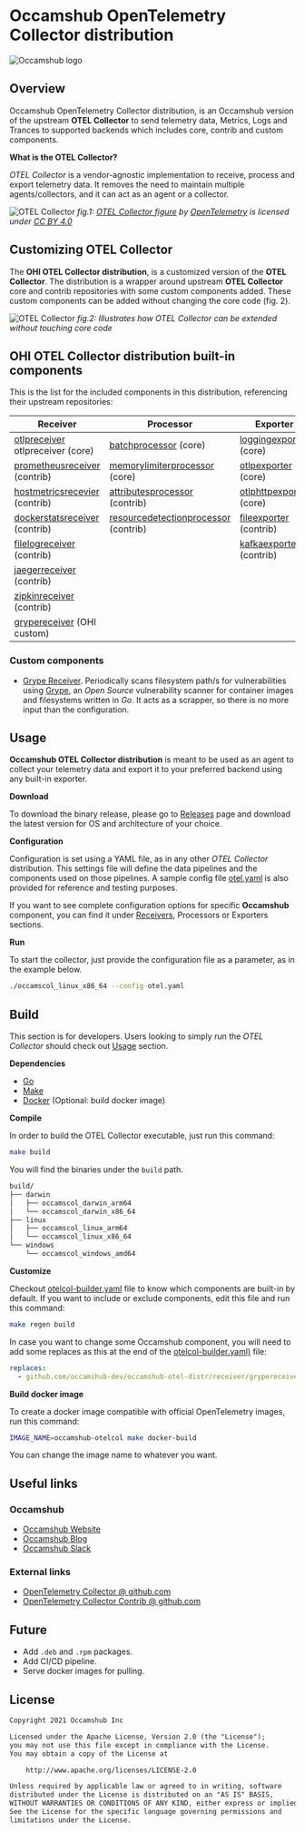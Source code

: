 # Occamshub OpenTelemetry Collector distribution

![Occamshub logo](assets/otel_occams_hub_black_horizontal.png "OpenTelemetry + Occamshub")

## Overview

Occamshub OpenTelemetry Collector distribution, is an Occamshub
version of the upstream __OTEL Collector__ to send telemetry data, Metrics, Logs and
Trances to supported backends which includes core, contrib and custom components.

**What is the OTEL Collector?**

_OTEL Collector_ is a vendor-agnostic implementation to receive, process and export
telemetry data. It removes the need to maintain multiple agents/collectors, and
it can act as an agent or a collector.

![OTEL Collector](assets/otel-col.png "OTEL Collector overview")
*fig.1: [OTEL Collector figure](https://github.com/open-telemetry/opentelemetry.io/blob/main/iconography/Otel_Collector.svg) by [OpenTelemetry](https://opentelemetry.io/) is licensed under [CC BY 4.0](https://creativecommons.org/licenses/by/4.0/)*

## Customizing OTEL Collector

The __OHI OTEL Collector distribution__, is a customized version of the __OTEL Collector__. The 
distribution is a wrapper around upstream __OTEL Collector__ core and contrib repositories with
some custom components added. These custom components can be added without changing the core
code (fig. 2).

![OTEL Collector](assets/occams-otel-col.png "OTEL Collector overview")
*fig.2: Illustrates how OTEL Collector can be extended without touching core code*

## OHI OTEL Collector distribution built-in components

This is the list for the included components in this distribution, referencing their
upstream repositories:

| Receiver                                                                                                                                  | Processor                                                                                                                                                | Exporter                                                                                                                      |
|-------------------------------------------------------------------------------------------------------------------------------------------|----------------------------------------------------------------------------------------------------------------------------------------------------------|-------------------------------------------------------------------------------------------------------------------------------|
| [otlpreceiver](https://github.com/open-telemetry/opentelemetry-collector/tree/main/receiver/otlpreceiver) otlpreceiver (core)             | [batchprocessor](https://github.com/open-telemetry/opentelemetry-collector/tree/main/processor/batchprocessor) (core)                                    | [loggingexporter](https://github.com/open-telemetry/opentelemetry-collector/tree/main/exporter/loggingexporter) (core)        |
| [prometheusreceiver](https://github.com/open-telemetry/opentelemetry-collector-contrib/tree/main/receiver/prometheusreceiver) (contrib)   | [memorylimiterprocessor](https://github.com/open-telemetry/opentelemetry-collector/tree/main/processor/memorylimiterprocessor) (core)                    | [otlpexporter](https://github.com/open-telemetry/opentelemetry-collector/tree/main/exporter/otlpexporter)  (core)             |
| [hostmetricsrecevier](https://github.com/open-telemetry/opentelemetry-collector-contrib/tree/main/receiver/hostmetricsreceiver) (contrib) | [attributesprocessor](https://github.com/open-telemetry/opentelemetry-collector-contrib/tree/main/processor/attributesprocessor) (contrib)               | [otlphttpexporter](https://github.com/open-telemetry/opentelemetry-collector/tree/main/exporter/otlphttpexporter) (core)      |
| [dockerstatsreceiver](https://github.com/open-telemetry/opentelemetry-collector-contrib/tree/main/receiver/dockerstatsreceiver) (contrib) | [resourcedetectionprocessor](https://github.com/open-telemetry/opentelemetry-collector-contrib/tree/main/processor/resourcedetectionprocessor) (contrib) | [fileexporter](https://github.com/open-telemetry/opentelemetry-collector-contrib/tree/main/exporter/fileexporter) (contrib)   |
| [filelogreceiver](https://github.com/open-telemetry/opentelemetry-collector-contrib/tree/main/receiver/filelogreceiver) (contrib)         |                                                                                                                                                          | [kafkaexporter](https://github.com/open-telemetry/opentelemetry-collector-contrib/tree/main/exporter/kafkaexporter) (contrib) |
| [jaegerreceiver](https://github.com/open-telemetry/opentelemetry-collector-contrib/tree/main/receiver/jaegerreceiver) (contrib)           |                                                                                                                                                          |                                                                                                                               |
| [zipkinreceiver](https://github.com/open-telemetry/opentelemetry-collector-contrib/tree/main/receiver/zipkinreceiver) (contrib)           |                                                                                                                                                          |                                                                                                                               |
| [grypereceiver](receiver/grypereceiver) (OHI custom)                                                                                      |                                                                                                                                                          |                                                                                                                               |

### Custom components

* [Grype Receiver](receiver/grypereceiver). Periodically scans filesystem path/s for vulnerabilities using
  [Grype](https://github.com/anchore/grype), an _Open Source_ vulnerability scanner for container images and 
  filesystems written in _Go_. It acts as a scrapper, so there is no more input than the configuration.

## Usage

__Occamshub OTEL Collector distribution__ is meant to be used as an agent to collect your
telemetry data and export it to your preferred backend using any built-in exporter.

**Download**

To download the binary release, please go to [Releases](https://github.com/occamshub-dev/occamshub-otel-distr/releases)
page and download the latest version for OS and architecture of your choice.

**Configuration**

Configuration is set using a YAML file, as in any other _OTEL Collector_ distribution.
This settings file will define the data pipelines and the components used on those
pipelines. A sample config file [otel.yaml](otel.yaml) is also provided for reference
and testing purposes.

If you want to see complete configuration options for specific __Occamshub__ component, you can
find it under [Receivers](receiver), Processors or Exporters sections.

**Run**

To start the collector, just provide the configuration file as a parameter, as in the
example below.

```bash
./occamscol_linux_x86_64 --config otel.yaml
```

## Build

This section is for developers. Users looking to simply run the _OTEL Collector_ 
should check out [Usage](#Usage) section.

**Dependencies**

* [Go](https://go.dev)
* [Make](https://www.gnu.org/software/make/)
* [Docker](https://www.docker.com/) (Optional: build docker image)

**Compile**

In order to build the OTEL Collector executable, just run this command:

```bash
make build
```

You will find the binaries under the `build` path.

```txt
build/
├── darwin
│   ├── occamscol_darwin_arm64
│   └── occamscol_darwin_x86_64
├── linux
│   ├── occamscol_linux_arm64
│   └── occamscol_linux_x86_64
└── windows
    └── occamscol_windows_amd64
```

**Customize**

Checkout [otelcol-builder.yaml](otelcol-builder.yaml) file to know which components are
built-in by default. If you want to include or exclude components, edit this file and
run this command:

```bash
make regen build
```

In case you want to change some Occamshub component, you will need to add some replaces
as this at the end of the [otelcol-builder.yaml)](otelcol-builder.yaml) file:

```yaml
replaces:
  - github.com/occamshub-dev/occamshub-otel-distr/receiver/grypereceiver => ./receiver/grypereceiver
```

**Build docker image**

To create a docker image compatible with official OpenTelemetry images,
run this command:

```bash
IMAGE_NAME=occamshub-otelcol make docker-build
```
You can change the image name to whatever you want.

## Useful links

### Occamshub

* [Occamshub Website](https://occamshub.com)
* [Occamshub Blog](https://blog.occamshub.com)
* [Occamshub Slack](https://occamshub.slack.com)

### External links

* [OpenTelemetry Collector @ github.com](https://github.com/open-telemetry/opentelemetry-collector)
* [OpenTelemetry Collector Contrib @ github.com](https://github.com/open-telemetry/opentelemetry-collector-contrib)

## Future

* Add `.deb` and `.rpm` packages.
* Add CI/CD pipeline.
* Serve docker images for pulling.

## License

```txt
Copyright 2021 Occamshub Inc

Licensed under the Apache License, Version 2.0 (the "License");
you may not use this file except in compliance with the License.
You may obtain a copy of the License at

    http://www.apache.org/licenses/LICENSE-2.0

Unless required by applicable law or agreed to in writing, software
distributed under the License is distributed on an "AS IS" BASIS,
WITHOUT WARRANTIES OR CONDITIONS OF ANY KIND, either express or implied.
See the License for the specific language governing permissions and
limitations under the License.
```